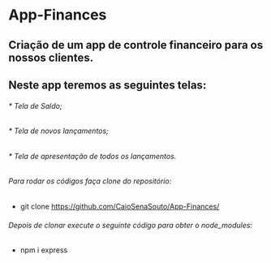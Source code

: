 # App-Finances

## Criação de um app de controle financeiro para os nossos clientes.

## Neste app teremos as seguintes telas:

###### * Tela de Saldo;
###### * Tela de novos lançamentos;
###### * Tela de apresentação de todos os lançamentos.


###### Para rodar os códigos faça clone do repositório: 
- git clone https://github.com/CaioSenaSouto/App-Finances/

###### Depois de clonar execute o seguinte código para obter o node_modules:
- npm i express 

